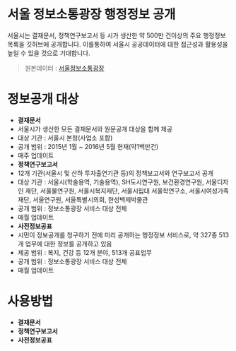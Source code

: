 # 서울 정보소통광장 행정정보 공개
서울시는 결재문서, 정책연구보고서 등 시가 생산한 약 500만 건이상의 주요 행정정보 목록을 깃허브에 공개합니다. 이를통하여 서울시 공공데이터에 대한 접근성과 활용성을 높일 수 있을 것으로 기대합니다. 
> 원본데이터 : [서울정보소통광장](http://opengov.seoul.go.kr)

# 정보공개 대상
* **결재문서**
 * 서울시가 생산한 모든 결재문서와 원문공개 대상을 함께 제공
 * 대상 기관 : 서울시 본청(사업소 포함)
 * 공개 범위 : 2015년 1월 ~ 2016년 5월 현재(약1백만건)
 * 매주 업데이트
* **정책연구보고서**
 * 12개 기관(서울시 및 산하 투자출연기관 등)의 정책보고서와 연구보고서 공개
 * 대상 기관 : 서울시(학술용역, 기술용역), SH도시연구원, 보건환경연구원, 서울디자인 재단, 서울물연구원, 서울시복지재단, 서울시립대 서울학연구소, 서울시여성가족재단, 서울연구원, 서울특별시의회, 한성백제박물관
 * 공개 범위 : 정보소통광장 서비스 대상 전체
 * 매월 업데이트
* **사전정보공표**
 * 시민이 정보공개를 청구하기 전에 미리 공개하는 행정정보 서비스로, 약 327종 513개 업무에 대한 정보를 공개하고 있음
 * 제공 범위 : 복지, 건강 등 12개 분야, 513개 공표업무
 * 공개 범위 : 정보소통광장 서비스 대상 전체
 * 매월 업데이트

# 사용방법
* **결재문서**
* **정책연구보고서**
* **사전정보공표**
 


